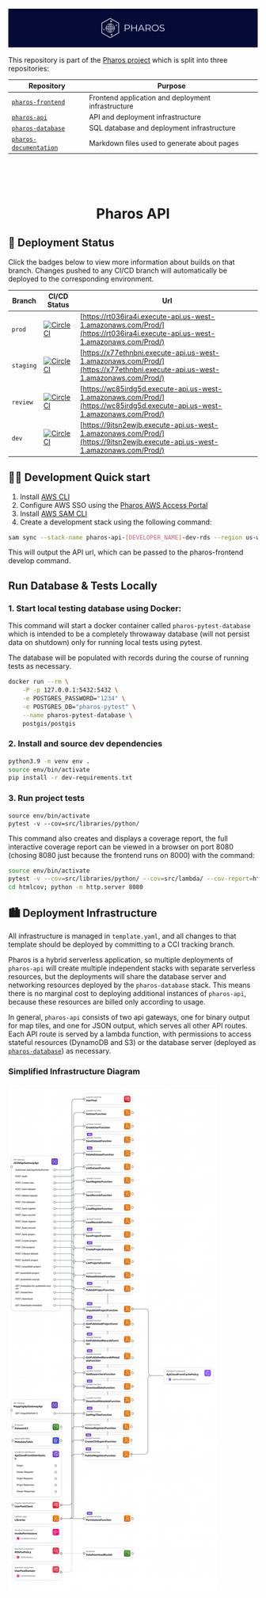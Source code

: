 [![Pharos](https://github.com/viralemergence/pharos-database/blob/prod/img/pharos-banner.png)](https://pharos.viralemergence.org/)

This repository is part of the [Pharos project](https://pharos.viralemergence.org/)
which is split into three repositories:

| Repository                                                                       | Purpose                                               |
| ---------------------------------------------------------------------------------| ------------------------------------------------------|
| [`pharos-frontend`](https://github.com/viralemergence/pharos-frontend)           | Frontend application and deployment infrastructure    |
| [`pharos-api`](https://github.com/viralemergence/pharos-api)                     | API and deployment infrastructure                     |
| [`pharos-database`](https://github.com/viralemergence/pharos-database)           | SQL database and deployment infrastructure            |
| [`pharos-documentation`](https://github.com/viralemergence/pharos-documentation) | Markdown files used to generate about pages |

<br>
<br>
<br>
<h1 align="center">
  Pharos API
</h1>

## 🚀 Deployment Status

Click the badges below to view more information about builds on that branch.
Changes pushed to any CI/CD branch will automatically be deployed to the
corresponding environment.

| Branch    | CI/CD Status                                                                                                                                                                                                                                                               | Url                                                                                                                          |
| --------- | -------------------------------------------------------------------------------------------------------------------------------------------------------------------------------------------------------------------------------------------------------------------------- | ---------------------------------------------------------------------------------------------------------------------------- |
| `prod`    | [![CircleCI](https://dl.circleci.com/status-badge/img/circleci/39PL8myokkHY7obZPJeFEC/Q3ya5vyUY8Lq4TTPcxM7Sz/tree/prod.svg?style=svg)](https://dl.circleci.com/status-badge/redirect/circleci/39PL8myokkHY7obZPJeFEC/baac8a1b-cc90-4da0-b42c-9141f8340dab/tree/prod)       | [https://rt036ira4i.execute-api.us-west-1.amazonaws.com/Prod/](https://rt036ira4i.execute-api.us-west-1.amazonaws.com/Prod/) |
| `staging` | [![CircleCI](https://dl.circleci.com/status-badge/img/circleci/39PL8myokkHY7obZPJeFEC/Q3ya5vyUY8Lq4TTPcxM7Sz/tree/staging.svg?style=svg)](https://dl.circleci.com/status-badge/redirect/circleci/39PL8myokkHY7obZPJeFEC/baac8a1b-cc90-4da0-b42c-9141f8340dab/tree/staging) | [https://x77ethnbni.execute-api.us-west-1.amazonaws.com/Prod/](https://x77ethnbni.execute-api.us-west-1.amazonaws.com/Prod/) |
| `review`  | [![CircleCI](https://dl.circleci.com/status-badge/img/circleci/39PL8myokkHY7obZPJeFEC/Q3ya5vyUY8Lq4TTPcxM7Sz/tree/review.svg?style=svg)](https://dl.circleci.com/status-badge/redirect/circleci/39PL8myokkHY7obZPJeFEC/baac8a1b-cc90-4da0-b42c-9141f8340dab/tree/review)   | [https://wc85irdg5d.execute-api.us-west-1.amazonaws.com/Prod/](https://wc85irdg5d.execute-api.us-west-1.amazonaws.com/Prod/) |
| `dev`     | [![CircleCI](https://dl.circleci.com/status-badge/img/circleci/39PL8myokkHY7obZPJeFEC/Q3ya5vyUY8Lq4TTPcxM7Sz/tree/dev.svg?style=svg)](https://dl.circleci.com/status-badge/redirect/circleci/39PL8myokkHY7obZPJeFEC/baac8a1b-cc90-4da0-b42c-9141f8340dab/tree/main)        | [https://9itsn2ewjb.execute-api.us-west-1.amazonaws.com/Prod/](https://9itsn2ewjb.execute-api.us-west-1.amazonaws.com/Prod/) |

## 👩‍💻 Development Quick start

1. Install [AWS CLI](https://docs.aws.amazon.com/cli/latest/userguide/getting-started-install.html)
1. Configure AWS SSO using the [Pharos AWS Access Portal](https://viralemergence.awsapps.com/start/)
1. Install [AWS SAM CLI](https://docs.aws.amazon.com/serverless-application-model/latest/developerguide/install-sam-cli.html)
1. Create a development stack using the following command:

```sh
sam sync --stack-name pharos-api-[DEVELOPER_NAME]-dev-rds --region us-west-1 --template-file ./template.yaml
```

This will output the API url, which can be passed to the pharos-frontend develop command.

## Run Database & Tests Locally

### 1. Start local testing database using Docker:

This command will start a docker container called `pharos-pytest-database` which
is intended to be a completely throwaway database (will not persist data on shutdown)
only for running local tests using pytest.

The database will be populated with records during the course of running tests as necessary.

```sh
docker run --rm \
    -P -p 127.0.0.1:5432:5432 \
    -e POSTGRES_PASSWORD="1234" \
    -e POSTGRES_DB="pharos-pytest" \
    --name pharos-pytest-database \
    postgis/postgis
```

### 2. Install and source dev dependencies

```sh
python3.9 -m venv env .
source env/bin/activate
pip install -r dev-requirements.txt
```

### 3. Run project tests

```
source env/bin/activate
pytest -v --cov=src/libraries/python/
```

This command also creates and displays a coverage report, the full
interactive coverage report can be viewed in a browser on port 8080
(chosing 8080 just because the frontend runs on 8000) with the command:

```sh
source env/bin/activate
pytest -v --cov=src/libraries/python/ --cov=src/lambda/ --cov-report=html
cd htmlcov; python -m http.server 8080
```

## 🏙️ Deployment Infrastructure

All infrastructure is managed in `template.yaml`, and all changes to that template
should be deployed by committing to a CCI tracking branch.

Pharos is a hybrid serverless application, so multiple deployments of `pharos-api`
will create multiple independent stacks with separate serverless resources, but
the deployments will share the database server and networking resources deployed
by the `pharos-database` stack. This means there is no marginal cost to deploying
additional instances of `pharos-api`, because these resources are billed only
according to usage.

In general, `pharos-api` consists of two api gateways, one for binary output for
map tiles, and one for JSON output, which serves all other API routes. Each API
route is served by a lambda function, with permissions to access stateful resources
(DynamoDB and S3) or the database server (deployed as
[`pharos-database`](https://github.com/viralemergence/pharos-database)) as necessary.

### Simplified Infrastructure Diagram

![Overview diagram](https://github.com/viralemergence/pharos-api/blob/dev/img/pharos-api-highlevel.png)
